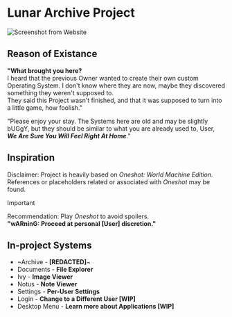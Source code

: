 # Lunar Archive Project
![Screenshot from Website](https://i.imgur.com/c6GUPGr.png)

## Reason of Existance
**"What brought you here?** <br/>
I heard that the previous Owner wanted to create their own custom Operating System. I don't know where they are now, maybe they discovered something they weren't supposed to. <br/>
They said this Project wasn't finished, and that it was supposed to turn into a little game, how foolish."

"Please enjoy your stay. The Systems here are old and may be slightly bUGgY, but they should be similar to what you are already used to, User, ***We Are Sure You Will Feel Right At Home***."

## Inspiration
Disclaimer: Project is heavily based on _Oneshot: World Machine Edition._ <br/>
References or placeholders related or associated with _Oneshot_ may be found.
> [!IMPORTANT]
> Recommendation: Play _Oneshot_ to avoid spoilers. <br/>
> **"wARninG: Proceed at personal [User] discretion."**


## In-project Systems
- ~Archive - **[REDACTED]**~
- Documents - **File Explorer**
- Ivy - **Image Viewer**
- Notus - **Note Viewer**
- Settings - **Per-User Settings**
- Login - **Change to a Different User [WIP]**
- Desktop Menu - **Learn more about Applications [WIP]**

